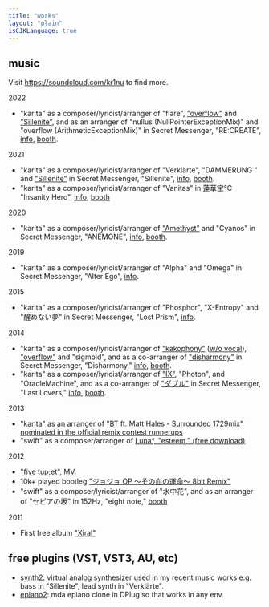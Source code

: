 ```yaml
---
title: "works"
layout: "plain"
isCJKLanguage: true
---
```


## music

Visit https://soundcloud.com/kr1nu to find more.

2022

- "karita" as a composer/lyricist/arranger of "flare", ["overflow"](https://soundcloud.com/yuy_h/2014m3-disharmony-overflow) and ["Sillenite"](https://soundcloud.com/yuy_h/sillenite-sdemo), and as an arranger of "nullus (NullPointerExceptionMix)" and "overflow (ArithmeticExceptionMix)" in Secret Messenger, "RE:CREATE", [info](https://scmn0020.tumblr.com/), [booth](https://secretmessenger.booth.pm/items/3795497).

2021

- "karita" as a composer/lyricist/arranger of "Verklärte", "DAMMERUNG " and ["Sillenite"](https://soundcloud.com/yuy_h/sillenite-sdemo) in Secret Messenger, "Sillenite", [info](https://scmn0019.tumblr.com/), [booth](https://secretmessenger.booth.pm/items/2902797).
- "karita" as a composer/lyricist/arranger of "Vanitas" in 蓮華宝℃  "Insanity Hero", [info](https://rengehoudo-insanityhero.tumblr.com/), [booth](https://booth.pm/ja/items/2864825)

2020

- "karita" as a composer/lyricist/arranger of ["Amethyst"](https://www.youtube.com/watch?v=w8JmHMieJWU) and "Cyanos" in Secret Messenger, "ANEMONE", [info](https://scmn0018.tumblr.com/), [booth](https://secretmessenger.booth.pm/items/1670209).

2019

- "karita" as a composer/lyricist/arranger of "Alpha" and "Omega" in Secret Messenger, "Alter Ego", [info](https://scmn17.tumblr.com/).

2015

- "karita" as a composer/lyricist/arranger of "Phosphor", "X-Entropy" and "醒めない夢" in Secret Messenger, "Lost Prism", [info](http://yuyhp.dousetsu.com/ls/).

2014

- "karita" as a composer/lyricist/arranger of ["kakophony"](https://soundcloud.com/yuy_h/2014m3-disharmonykakophony) ([w/o vocal](https://soundcloud.com/eikaku/kakophony-no-vocal)), ["overflow"](https://soundcloud.com/yuy_h/2014m3-disharmony-overflow) and "sigmoid", and as a co-arranger of ["disharmony"](https://soundcloud.com/yuy_h/2014m3-disharmonydisharmony) in Secret Messenger, "Disharmony," [info](http://yuyhp.dousetsu.com/dis/), [booth](https://secretmessenger.booth.pm/items/1884391).
- "karita" as a composer/lyricist/arranger of ["IX"](https://soundcloud.com/yuy_h/2014-m3-2-ix), "Photon", and "OracleMachine", and as a co-arranger of ["ダブル"](https://www.nicovideo.jp/watch/sm23408870) in Secret Messenger, "Last Lovers," [info](http://yuyhp.dousetsu.com/ll/), [booth](https://secretmessenger.booth.pm/items/169454).

2013

- "karita" as an arranger of ["BT ft. Matt Hales - Surrounded 1729mix" nominated in the official remix contest runnerups](https://soundcloud.com/kr1nu/b?in=bt/sets/remix-competition-runnerups)
- "swift" as a composer/arranger of [Luna*, "esteem," (free download)](https://soundcloud.com/kr1nu/esteem)

2012

- ["five tup;et"](https://soundcloud.com/kr1nu/five-tup-et-demo-track), [MV](https://www.youtube.com/watch?v=SYpedZTUTTI).
- 10k+ played bootleg ["ジョジョ OP 〜その血の運命〜 8bit Remix"](https://soundcloud.com/kr1nu/op-8bit-remix)
- "swift" as a composer/lyricist/arranger of "水中花", and as an arranger of "セピアの坂" in 152Hz, "eight note," [booth](https://booth.pm/ja/items/59638)

2011

- First free album ["Xiral"](https://amnoidea.bandcamp.com/album/xiral)

## free plugins (VST, VST3, AU, etc)

- [synth2](https://github.com/klknn/synth2/releases): virtual analog synthesizer used in my recent music works e.g. bass in "Sillenite", lead synth in "Verklärte".
- [epiano2](https://github.com/klknn/epiano2): mda epiano clone in DPlug so that works in any env.
